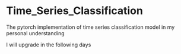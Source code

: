 # Time_Series_Classification

The pytorch implementation of time series classification model in my personal understanding

I will upgrade in the following days
